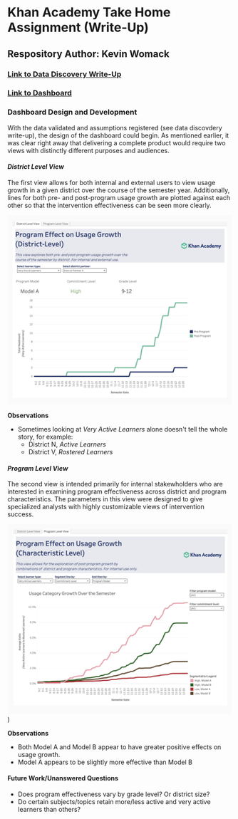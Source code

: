 # Khan Academy Take Home Assignment (Write-Up)

## Respository Author: Kevin Womack

### [Link to Data Discovery Write-Up](https://github.com/kwomackcodes/Khan-Academy-Write-Up/blob/main/Analysis.ipynb)

### [Link to Dashboard](https://public.tableau.com/views/KhanAcademyTakeHomeAssignmentProgramAnalysis/DistrictLevelView?:language=en-US&:sid=&:redirect=auth&:display_count=n&:origin=viz_share_link)

### Dashboard Design and Development

With the data validated and assumptions registered (see data discovdery write-up), the design of the dashboard could begin. As mentioned earlier, it was clear right away that delivering a complete product would require two views with distinctly different purposes and audiences.

#### *District Level View*
The first view allows for both internal and external users to view usage growth in a given district over the course of the semester year. Additionally, lines for both pre- and post-program usage growth are plotted against each other so that the intervention effectiveness can be seen more clearly.

![District Level Image](https://github.com/kwomackcodes/Khan-Academy-Write-Up/blob/main/images/District%20Level%20View.jpg)

**Observations**
- Sometimes looking at *Very Active Learners* alone doesn't tell the whole story, for example:
  - District N, *Active Learners*
  - District V, *Rostered Learners* 

#### *Program Level View*
The second view is intended primarily for internal stakewholders who are interested in examining program effectiveness across district and program characteristics. The parameters in this view were designed to give specialized analysts with highly customizable views of intervention success.

![Program-Level View](https://github.com/kwomackcodes/Khan-Academy-Write-Up/blob/main/images/Program%20Level%20View.jpg))

**Observations**
- Both Model A and Model B appear to have greater positive effects on usage growth.
- Model A appears to be slightly more effective than Model B

#### Future Work/Unanswered Questions
- Does program effectiveness vary by grade level? Or district size?
- Do certain subjects/topics retain more/less active and very active learners than others?

